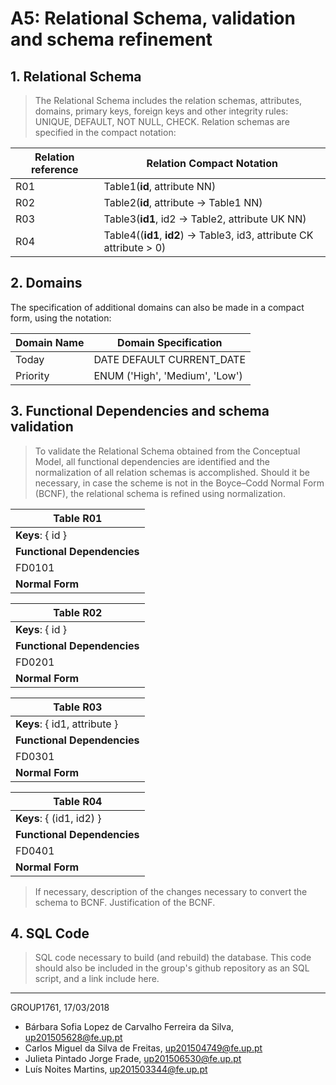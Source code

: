 # A5: Relational Schema, validation and schema refinement

## 1. Relational Schema
 
> The Relational Schema includes the relation schemas, attributes, domains, primary keys, foreign keys and other integrity rules: UNIQUE, DEFAULT, NOT NULL, CHECK.
> Relation schemas are specified in the compact notation:

| Relation reference | Relation Compact Notation                                            |
| ------------------ | -------------------------------------------------------------------- |
| R01                | Table1(__id__, attribute NN)                                         |
| R02                | Table2(__id__, attribute → Table1 NN)                                |
| R03                | Table3(__id1__, id2 → Table2, attribute UK NN)                       |
| R04                | Table4((__id1__, __id2__) → Table3, id3, attribute CK attribute > 0) |

## 2. Domains
 
The specification of additional domains can also be made in a compact form, using the notation:
 
| Domain Name | Domain Specification           |
| ----------- | ------------------------------ |
| Today	      | DATE DEFAULT CURRENT_DATE      |
| Priority    | ENUM ('High', 'Medium', 'Low') |
 
 
## 3. Functional Dependencies and schema validation
 
> To validate the Relational Schema obtained from the Conceptual Model, all functional dependencies are identified and the normalization of all relation schemas is accomplished. Should it be necessary, in case the scheme is not in the Boyce–Codd Normal Form (BCNF), the relational schema is refined using normalization.
 
| **Table R01**                    |
| -------------------------------- |
| **Keys**: { id }                 |
| **Functional Dependencies**      |
| FD0101          | id → attribute |
| **Normal Form** | BCNF           |
 
| **Table R02**                    |
| -------------------------------- |
| **Keys**: { id }                 |
| **Functional Dependencies**      |
| FD0201          | id → attribute |
| **Normal Form** | BCNF           |
 
| **Table R03**                             |
| ----------------------------------------- |
| **Keys**: { id1, attribute }              |
| **Functional Dependencies**               |
| FD0301          | {id} → {id2, attribute} |
| **Normal Form** | BCNF                    |
 
| **Table R04**                                    |
| ------------------------------------------------ |
| **Keys**: { (id1, id2) }                         |
| **Functional Dependencies**                      |
| FD0401          | {(id1,id2)} → {id3, attribute} |
| **Normal Form** | BCNF                           |
 
> If necessary, description of the changes necessary to convert the schema to BCNF.
> Justification of the BCNF.
 
## 4. SQL Code
 
> SQL code necessary to build (and rebuild) the database.
> This code should also be included in the group's github repository as an SQL script, and a link include here.

***

GROUP1761, 17/03/2018
 
* Bárbara Sofia Lopez de Carvalho Ferreira da Silva, up201505628@fe.up.pt
* Carlos Miguel da Silva de Freitas, up201504749@fe.up.pt
* Julieta Pintado Jorge Frade, up201506530@fe.up.pt
* Luís Noites Martins, up201503344@fe.up.pt

